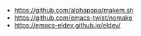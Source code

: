 

- https://github.com/alphapapa/makem.sh
- https://github.com/emacs-twist/nomake
- https://emacs-eldev.github.io/eldev/
